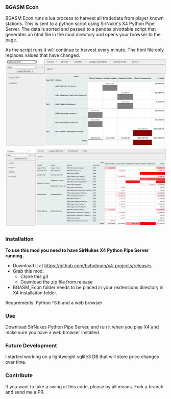 ### BGASM Econ
BGASM Econ runs a lua process to harvest all tradedata from player known stations. This is sent to a python
script using SirNuke's X4 Python Pipe Server. The data is sorted and passed to a pandas pivottable script
that generates an html file in the mod directory and opens your browser to the page.

As the script runs it will continue to harvest every minute. The html file only replaces values that 
have changed.
![alt text](./img/demo.png "Cowboy")
![alt text](./img/demo2.png "Cowboy")

### Installation
**To use this mod you need to have SirNukes X4 Python Pipe Server running.**  
- Download it at https://github.com/bvbohnen/x4-projects/releases.
- Grab this mod.
    - Clone this git
    - Download the zip file from release
- BGASM_Econ folder needs to be placed in your /extensions directory in X4 installation folder.

Requrements: Python ^3.6 and a web browser



### Use
Download SirNukes Python Pipe Server, and run it when you play X4 and make sure you have a web browser installed.


### Future Development
I started working on a lightweight sqlite3 DB that will store price changes over time.

### Contribute
If you want to take a swing at this code, please by all means. Fork a branch and send me a PR.

